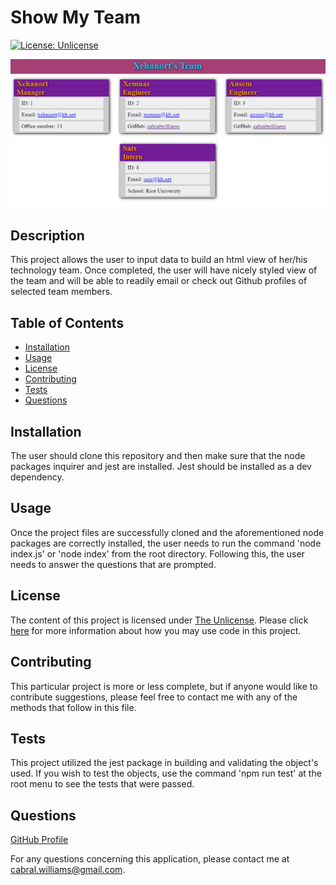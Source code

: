 # Show My Team

  [![License: Unlicense](https://img.shields.io/badge/license-Unlicense-blue.svg)](http://unlicense.org/)

  ![The Chi-Blade will be forged!](./src/images/team_xehanort1.PNG)

  ## Description
  This project allows the user to input data to build an html view of her/his technology team.  Once completed, the user will have nicely styled view of the team and will be able to readily email or check out Github profiles of selected team members.
  
  ## Table of Contents
  
  * [Installation](#installation)
  * [Usage](#usage)
  * [License](#license)
  * [Contributing](#contributing)
  * [Tests](#tests)
  * [Questions](#questions)
  
  ## Installation
  
  The user should clone this repository and then make sure that the node packages inquirer and jest are installed.  Jest should be installed as a dev dependency.
  
  ## Usage
  
  Once the project files are successfully cloned and the aforementioned node packages are correctly installed, the user needs to run the command 'node index.js' or 'node index' from the root directory.  Following this, the user needs to answer the questions that are prompted.
  
  ## License
  
  The content of this project is licensed under [The Unlicense](http://unlicense.org/).  Please click [here](http://unlicense.org/) for more information about how you may use code in this project.

  ## Contributing

  This particular project is more or less complete, but if anyone would like to contribute suggestions, please feel free to contact me with any of the methods that follow in this file.
  
  
  ## Tests
  
  This project utilized the jest package in building and validating the object's used.  If you wish to test the objects, use the command 'npm run test' at the root menu to see the tests that were passed.
  
  ## Questions
  [GitHub Profile](http://github.com/cabralwilliams)
  
  For any questions concerning this application, please contact me at cabral.williams@gmail.com.